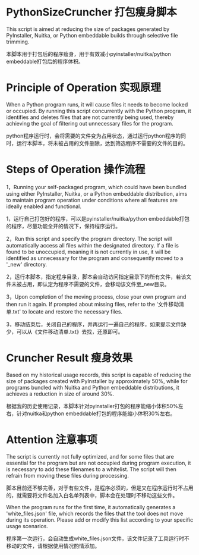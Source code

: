 # PythonSizeCruncher 打包瘦身脚本
This script is aimed at reducing the size of packages generated by PyInstaller, Nuitka, or Python embeddable builds through selective file trimming.

本脚本用于打包后的程序瘦身，用于有效减小pyinstaller/nuitka/python embeddable打包后的程序体积。
# Principle of Operation 实现原理
When a Python program runs, it will cause files it needs to become locked or occupied. By running this script concurrently with the Python program, it identifies and deletes files that are not currently being used, thereby achieving the goal of filtering out unnecessary files for the program.

python程序运行时，会将需要的文件变为占用状态，通过运行python程序的同时，运行本脚本，将未被占用的文件删除，达到筛选程序不需要的文件的目的。
# Steps of Operation 操作流程
1，Running your self-packaged program, which could have been bundled using either PyInstaller, Nuitka, or a Python embeddable distribution, aims to maintain program operation under conditions where all features are ideally enabled and functional.

1，运行自己打包好的程序，可以是pyinstaller/nuitka/python embeddable打包的程序，尽量功能全开的情况下，保持程序运行。

2，Run this script and specify the program directory. The script will automatically access all files within the designated directory. If a file is found to be unoccupied, meaning it is not currently in use, it will be identified as unnecessary for the program and consequently moved to a '_new' directory.

2，运行本脚本，指定程序目录，脚本会自动访问指定目录下的所有文件，若该文件未被占用，即认定为程序不需要的文件，会移动该文件至_new目录。

3，Upon completion of the moving process, close your own program and then run it again. If prompted about missing files, refer to the '文件移动清单.txt' to locate and restore the necessary files.

3，移动结束后，关闭自己的程序，并再运行一遍自己的程序，如果提示文件缺少，可以从《文件移动清单.txt》去找，还原即可。
# Cruncher Result 瘦身效果
Based on my historical usage records, this script is capable of reducing the size of packages created with PyInstaller by approximately 50%, while for programs bundled with Nuitka and Python embeddable distributions, it achieves a reduction in size of around 30%.

根据我的历史使用记录，本脚本针对pyinstaller打包的程序能缩小体积50%左右，针对nuitka和python embeddable打包的程序能缩小体积30%左右。
# Attention 注意事项
The script is currently not fully optimized, and for some files that are essential for the program but are not occupied during program execution, it is necessary to add these filenames to a whitelist. The script will then refrain from moving these files during processing.

脚本目前还不够完善，对于有些文件，是程序必须的，但是又在程序运行时不占用的，就需要将文件名加入白名单列表中，脚本会在处理时不移动这些文件。

When the program runs for the first time, it automatically generates a 'white_files.json' file, which records the files that the tool does not move during its operation. Please add or modify this list according to your specific usage scenarios.

程序第一次运行，会自动生成white_files.json文件，该文件记录了工具运行时不移动的文件，请根据使用情况酌情添加。
